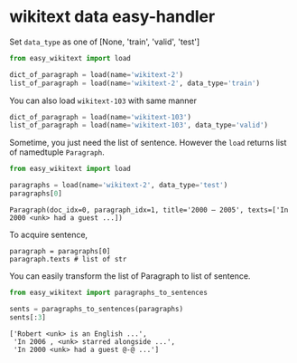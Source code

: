 # wikitext data easy-handler

Set `data_type` as one of [None, 'train', 'valid', 'test']

```python
from easy_wikitext import load

dict_of_paragraph = load(name='wikitext-2')
list_of_paragraph = load(name='wikitext-2', data_type='train')
```

You can also load `wikitext-103` with same manner

```python
dict_of_paragraph = load(name='wikitext-103')
list_of_paragraph = load(name='wikitext-103', data_type='valid')
```

Sometime, you just need the list of sentence. However the `load` returns list of namedtuple `Paragraph`.

```python
from easy_wikitext import load

paragraphs = load(name='wikitext-2', data_type='test')
paragraphs[0]
```

```
Paragraph(doc_idx=0, paragraph_idx=1, title='2000 – 2005', texts=['In 2000 <unk> had a guest ...])
```

To acquire sentence,

```
paragraph = paragraphs[0]
paragraph.texts # list of str
```

You can easily transform the list of Paragraph to list of sentence.

```python
from easy_wikitext import paragraphs_to_sentences

sents = paragraphs_to_sentences(paragraphs)
sents[:3]
```

```
['Robert <unk> is an English ...',
 'In 2006 , <unk> starred alongside ...',
 'In 2000 <unk> had a guest @-@ ...']
```
